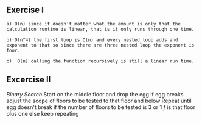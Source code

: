 ## Exercise I

```
a) O(n) since it doesn't matter what the amount is only that the calculation runtime is linear, that is it only runs through one time.
```

```
b) O(n^4) the first loop is O(n) and every nested loop adds and exponent to that so since there are three nested loop the exponent is four.
```

```
c)  O(n) calling the function recursively is still a linear run time.
```

## Excercise II

*Binary Search*
Start on the middle floor and drop the egg
  if egg breaks adjust the scope of floors to be tested to that floor and below
Repeat until egg doesn't break
  if the number of floors to be tested is 3 or 1 _f_ is that floor plus one
  else keep repeating
